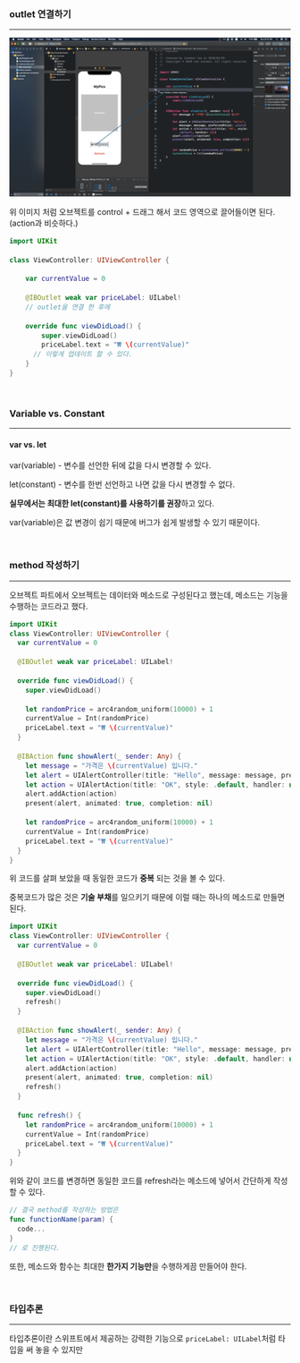 ### outlet 연결하기

---

<img src="./img/connect_outlet.png">

위 이미지 처럼 오브젝트를 control + 드래그 해서 코드 영역으로 끌어들이면 된다. (action과 비슷하다.)

``` swift
import UIKit

class ViewController: UIViewController {
    
    var currentValue = 0
    
    @IBOutlet weak var priceLabel: UILabel!
    // outlet을 연결 한 후에
  
    override func viewDidLoad() {
        super.viewDidLoad()
        priceLabel.text = "₩ \(currentValue)"
      // 이렇게 업데이트 할 수 있다.
    }
}
```

<br>

### Variable vs. Constant

---

#### var vs. let

var(variable) - 변수를 선언한 뒤에 값을 다시 변경할 수 있다.

let(constant) - 변수를 한번 선언하고 나면 값을 다시 변경할 수 없다.

**실무에서는 최대한 let(constant)를 사용하기를 권장**하고 있다.

var(variable)은 값 변경이 쉽기 때문에 버그가 쉽게 발생할 수 있기 때문이다.

<br>

### method 작성하기

---

오브젝트 파트에서 오브젝트는 데이터와 메소드로 구성된다고 했는데, 메소드는 기능을 수행하는 코드라고 했다.

``` swift
import UIKit
class ViewController: UIViewController {
  var currentValue = 0
  
  @IBOutlet weak var priceLabel: UILabel!
  
  override func viewDidLoad() {
    super.viewDidLoad()
    
    let randomPrice = arc4random_uniform(10000) + 1
    currentValue = Int(randomPrice)
    priceLabel.text = "₩ \(currentValue)"
  }
  
  @IBAction func showAlert(_ sender: Any) {
    let message = "가격은 \(currentValue) 입니다."
    let alert = UIAlertController(title: "Hello", message: message, preferredStyle: .alert)
    let action = UIAlertAction(title: "OK", style: .default, handler: nil)
    alert.addAction(action)
    present(alert, animated: true, completion: nil)
    
    let randomPrice = arc4random_uniform(10000) + 1
    currentValue = Int(randomPrice)
    priceLabel.text = "₩ \(currentValue)"
  }
}
```

위 코드를 살펴 보았을 때 동일한 코드가  **중복** 되는 것을 볼 수 있다.

중복코드가 많은 것은 **기술 부채**를 일으키기 때문에 이럴 때는 하나의 메소드로 만들면 된다.

``` swift
import UIKit
class ViewController: UIViewController {
  var currentValue = 0
  
  @IBOutlet weak var priceLabel: UILabel!
  
  override func viewDidLoad() {
    super.viewDidLoad()
    refresh()
  }
  
  @IBAction func showAlert(_ sender: Any) {
    let message = "가격은 \(currentValue) 입니다."
    let alert = UIAlertController(title: "Hello", message: message, preferredStyle: .alert)
    let action = UIAlertAction(title: "OK", style: .default, handler: nil)
    alert.addAction(action)
    present(alert, animated: true, completion: nil)
    refresh()
  }
  
  func refresh() {
    let randomPrice = arc4random_uniform(10000) + 1
    currentValue = Int(randomPrice)
    priceLabel.text = "₩ \(currentValue)"
  }
}
```

위와 같이 코드를 변경하면 동일한 코드를 refresh라는 메소드에 넣어서 간단하게 작성 할 수 있다.

``` swift
// 결국 method를 작성하는 방법은
func functionName(param) {
  code...
}
// 로 진행된다.
```

또한, 메소드와 함수는 최대한 **한가지 기능만**을 수행하게끔 만들어야 한다.

<br>

### 타입추론

---

타입추론이란 스위프트에서 제공하는 강력한 기능으로 `priceLabel: UILabel`처럼 타입을 써 놓을 수 있지만

